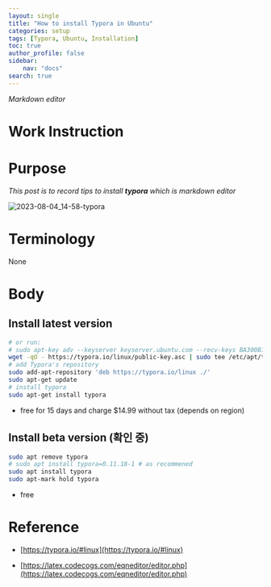 ```yaml
---
layout: single
title: "How to install Typora in Ubuntu"
categories: setup
tags: [Typora, Ubuntu, Installation]
toc: true
author_profile: false
sidebar:
    nav: "docs"
search: true
---
```


*Markdown editor*

# Work Instruction


# Purpose

*This post is to record tips to install **typora** which is markdown editor*

![2023-08-04_14-58-typora]({{site.url}}/images/2023-08-03-Typora/2023-08-04_14-58-typora.png)



# Terminology

None



# Body

## Install latest version

```bash
# or run:
# sudo apt-key adv --keyserver keyserver.ubuntu.com --recv-keys BA300B7755AFCFAE
wget -qO - https://typora.io/linux/public-key.asc | sudo tee /etc/apt/trusted.gpg.d/typora.asc
# add Typora's repository
sudo add-apt-repository 'deb https://typora.io/linux ./'
sudo apt-get update
# install typora
sudo apt-get install typora
```

- free for 15 days and charge $14.99 without tax (depends on region)

## Install beta version (확인 중)

```bash
sudo apt remove typora
# sudo apt install typora=0.11.18-1 # as recommened
sudo apt install typora
sudo apt-mark hold typora
```

- free



# Reference

- [https://typora.io/#linux](https://typora.io/#linux)

- [https://latex.codecogs.com/eqneditor/editor.php](https://latex.codecogs.com/eqneditor/editor.php)